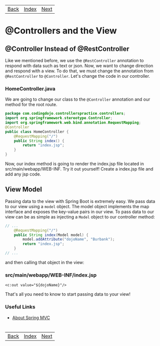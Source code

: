 <table width="100%">
    <tr>
        <td><a href="./012_Templating.md">Back</a></td>
        <td><a href="../../Index.md">Index</a></td>
        <td><a href="./014_Static_COntent.md">Next</a></td>
    </tr>
</table>

#

#       @Controllers and the View

##  __@Controller Instead of @RestController__
Like we mentioned before, we use the `@RestController` annotation to respond with data such as text or json. Now, we want to change direction and respond with a view. To do that, we must change the annotation from `@RestController` to `@Controller`. Let's change the code in our controller.

### __HomeController.java__
We are going to change our class to the `@Controller` annotation and our method for the root route.
```java
package com.codingdojo.controllerspractice.controllers;
import org.springframework.stereotype.Controller;
import org.springframework.web.bind.annotation.RequestMapping;
@Controller
public class HomeController {
    @RequestMapping("/")
    public String index() {
        return "index.jsp";
    }
}
```
Now, our index method is going to render the index.jsp file located in src/main/webapp/WEB-INF. Try it out yourself! Create a index.jsp file and add any jsp code.

##  __View Model__
Passing data to the view with Spring Boot is extremely easy. We pass data to our view using a `model` object. The model object implements the map interface and exposes the key-value pairs in our view. To pass data to our view can be as simple as injecting a `Model` object to our controller method:
```java
// ...
    @RequestMapping("/")
    public String index(Model model) {
        model.addAttribute("dojoName", "Burbank");
        return "index.jsp";
    }
// ...
```
and then calling that object in the view:

### __src/main/webapp/WEB-INF/index.jsp__
```
<c:out value="${dojoName}"/>
```
That's all you need to know to start passing data to your view!

### __Useful Links__
*   [About Spring MVC](https://docs.spring.io/spring/docs/current/spring-framework-reference/html/mvc.html)

#

[]()
<table width="100%">
    <tr>
        <td><a href="./012_Templating.md">Back</a></td>
        <td><a href="../../Index.md">Index</a></td>
        <td><a href="./014_Static_COntent.md">Next</a></td>
    </tr>
</table>